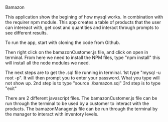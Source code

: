 Bamazon

This application show the begining of how mysql works.  In combination with the requirer npm module. This app creates a table of products that the user can intereact with, get cost and quantities and interact through prompts to see different results.

To run the app, start with cloning the code from Github.

Then right click on the bamazonCustomer.js file, and click on open in terminal. From here we need to install the NPM files, type "npm install" this will install all the node modules we need.

The next steps are to get the .sql file running in terminal.
1st type "mysql -u root -p".  It will then prompt you to enter your password.  What you type will not show up.
2nd step is to type "source ./bamazon.sql"
3rd step is to type "exit"




There are 2 different javascript files.  The bamazonCustomer.js file can be run through the terminal to be used by a customer to interact with the products.
The bamazonManager.js file can be run through the terminal by the manager to interact with inventory levels.
